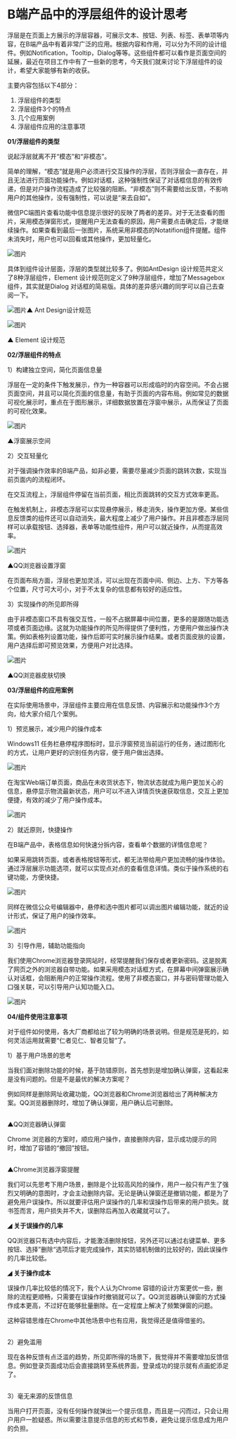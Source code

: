 # B端产品中的浮层组件的设计思考

浮层是在页面上方展示的浮层容器，可展示文本、按钮、列表、标签、表单项等内容，在B端产品中有着非常广泛的应用。根据内容和作用，可以分为不同的设计组件。例如Notification，Tooltip，Dialog等等。这些组件都可以看作是页面空间的延展，最近在项目工作中有了一些新的思考，今天我们就来讨论下浮层组件的设计，希望大家能够有新的收获。

主要内容包括以下4部分：

1. 浮层组件的类型
2. 浮层组件3个的特点
3. 几个应用案例
4. 浮层组件应用的注意事项

**01/浮层组件的类型**

说起浮层就离不开“模态”和“非模态”。

简单的理解，“模态”就是用户必须进行交互操作的浮层，否则浮层会一直存在，并且无法进行页面功能操作。例如对话框，这种强制性保证了对话框信息的有效传递，但是对户操作流程造成了比较强的阻断。“非模态”则不需要给出反馈，不影响用户的其他操作，没有强制性，可以说是“来去自如”。

微信PC端图片查看功能中信息提示很好的反映了两者的差异。对于无法查看的图片，采用模态弹窗形式，提醒用户无法查看的原因，用户需要点击确定后，才能继续操作。如果查看到最后一张图片，系统采用非模态的Notatifion组件提醒。组件未消失时，用户也可以回看或其他操作，更加轻量化。

![图片](https://mmbiz.qpic.cn/mmbiz_png/Z1npGiadongDAsgdzYxhL5RiaUsUSCEiaoez4wnhNlE4O1cMbPaTUETEBMo7iaZRPUs6nOLAGsLf7tEFAO2qjhMI6A/640?wx_fmt=png&wxfrom=5&wx_lazy=1&wx_co=1)

具体到组件设计层面，浮层的类型就比较多了。例如AntDesign 设计规范共定义了8种浮层组件，Element 设计规范则定义了9种浮层组件，增加了Messagebox组件，其实就是Dialog 对话框的简易版。具体的差异感兴趣的同学可以自己去查阅一下。

![图片](https://mmbiz.qpic.cn/mmbiz_png/Z1npGiadongDAsgdzYxhL5RiaUsUSCEiaoeGuckXQduiaRRL6nDibIia03UvpTfeiamzZiakcYxXhEiaN6vZX2BNK5rF8yg/640?wx_fmt=png&wxfrom=5&wx_lazy=1&wx_co=1)▲ Ant Design设计规范

![图片](https://mmbiz.qpic.cn/mmbiz_png/Z1npGiadongDAsgdzYxhL5RiaUsUSCEiaoej8jib72RXDIiaKdotkvhPbOkZ3XEA9ZICcgrmHuia0AKiaXQ9sBArnYTCg/640?wx_fmt=png&wxfrom=5&wx_lazy=1&wx_co=1)

▲ Element 设计规范



**02/浮层组件的特点**

1）构建独立空间，简化页面信息量

浮层在一定的条件下触发展示，作为一种容器可以形成临时的内容空间。不会占据页面空间，并且可以简化页面的信息量，有助于页面的内容布局。例如常见的数据可视化展示时，重点在于图形展示，详细数据放置在浮窗中展示，从而保证了页面的可视化效果。

![图片](https://mmbiz.qpic.cn/mmbiz_png/Z1npGiadongAhfvYuOIUlIngagPA62jhIwnzfLb8pSX3ofHkicf1FANnDicrTnNqT4LibEjiafKASFTL8JvFlCbq1Fw/640?wx_fmt=png&wxfrom=5&wx_lazy=1&wx_co=1)

▲浮窗展示空间



2）交互轻量化

对于强调操作效率的B端产品，如非必要，需要尽量减少页面的跳转次数，实现当前页面内的流程闭环。

在交互流程上，浮层组件停留在当前页面，相比页面跳转的交互方式效率更高。

在触发机制上，非模态浮层可以实现悬停展示，移走消失，操作更加方便。某些信息反馈类的组件还可以自动消失，最大程度上减少了用户操作。并且非模态浮层同样可以承载按钮、选择器，表单等功能性组件，用户可以就近操作，从而提高效率。

![图片](https://mmbiz.qpic.cn/mmbiz_png/Z1npGiadongAhfvYuOIUlIngagPA62jhInlBe832nzia1wvVTGIY3P9uicXM81I64piciaWpo3UzzVtbyicOibcRMyvYQ/640?wx_fmt=png&wxfrom=5&wx_lazy=1&wx_co=1)

▲QQ浏览器设置浮窗



在页面布局方面，浮层也更加灵活，可以出现在页面中间、侧边、上方、下方等各个位置，尺寸可大可小，对于不太复杂的信息都有较好的适应性。

3）实现操作的所见即所得

由于非模态窗口不具有强交互性，一般不占据屏幕中间位置，更多的是跟随功能选项或者页面边缘。这就为功能操作的所见所得提供了便利性，方便用户做出操作决策。例如表格列设置功能，操作后即可实时展示操作结果。或者页面皮肤的设置，用户选择后即可预览效果，方便用户对比选择。

![图片](https://mmbiz.qpic.cn/mmbiz_gif/Z1npGiadongCoextM810P4QBibjbATNDkXJKEXoXArztBzRib2pBNV8ZK6bTxWL9z1csyO1zZZljjUlFSQ9ce0hVQ/640?wx_fmt=gif&wxfrom=5&wx_lazy=1)

▲QQ浏览器皮肤切换

**03/浮层组件的应用案例**

在实际使用场景中，浮层组件主要应用在信息反馈、内容展示和功能操作3个方向，给大家介绍几个案例。

1）预览展示，减少用户的操作成本

Windows11 任务栏悬停程序图标时，显示浮窗预览当前运行的任务，通过图形化的方式，让用户更好的识别任务内容，便于用户做出选择。

![图片](https://mmbiz.qpic.cn/mmbiz_png/Z1npGiadongAhfvYuOIUlIngagPA62jhIRSclibLpuo5XvzkF1ibonZ3leRCR0n3lh0hCj7aK5obGFZIhaT0LrZ2Q/640?wx_fmt=png&wxfrom=5&wx_lazy=1&wx_co=1)

在淘宝Web端订单页面，商品在未收货状态下，物流状态就成为用户更加关心的信息，悬停显示物流最新状态，用户可以不进入详情页快速获取信息，交互上更加便捷，有效的减少了用户操作成本。

![图片](https://mmbiz.qpic.cn/mmbiz_png/Z1npGiadongAhfvYuOIUlIngagPA62jhIBeic912wicceXibPqxNtddk4dPXicgkv6lGicep0Gpex1lSAwvKENbrIq9g/640?wx_fmt=png&wxfrom=5&wx_lazy=1&wx_co=1)



2）就近原则，快捷操作

在B端产品中，表格信息如何快速分拆内容，查看单个数据的详情信息呢？

如果采用跳转页面，或者表格按钮等形式，都无法带给用户更加流畅的操作体验。通过浮层展示功能选项，就可以实现点对点的查看信息详情。类似于操作系统的右键功能，方便快捷。

![图片](https://mmbiz.qpic.cn/mmbiz_png/Z1npGiadongAhfvYuOIUlIngagPA62jhIhTicp1oyxmtwibzf9zXpuKFVDCicnhz67MMYNGaWJ4OzVIs8M7icib4j19A/640?wx_fmt=png&wxfrom=5&wx_lazy=1&wx_co=1)

同样在微信公众号编辑器中，悬停和选中图片都可以调出图片编辑功能，就近的设计形式，保证了用户的操作效率。

![图片](https://mmbiz.qpic.cn/mmbiz_png/Z1npGiadongAhfvYuOIUlIngagPA62jhINF1hdkkGISrjLCRic3FtC1s99kwjPgoccX1SDl6q14dzBia5DmW5waUg/640?wx_fmt=png&wxfrom=5&wx_lazy=1&wx_co=1)

3）引导作用，辅助功能指向

我们使用Chrome浏览器登录网站时，经常提醒我们保存或者更新密码。这是脱离了网页之外的浏览器自带功能。如果采用模态对话框方式，在屏幕中间弹窗展示确认对话框，会阻断用户的正常操作流程。使用了非模态窗口，并与密码管理功能入口强关联，可以引导用户认知功能入口。

![图片](https://mmbiz.qpic.cn/mmbiz_png/Z1npGiadongAhfvYuOIUlIngagPA62jhIjDQcDDvdh2mtDQPIJzANaNMjNgD1ibRGItBPFGbSiaZRTkcwPRanFGpA/640?wx_fmt=png&wxfrom=5&wx_lazy=1&wx_co=1)

**04/组件使用注意事项**

对于组件如何使用，各大厂商都给出了较为明确的场景说明。但是规范是死的，如何灵活运用就需要“仁者见仁、智者见智”了。

1）基于用户场景的思考

当我们面对删除功能的时候，基于防错原则，首先想到是增加确认弹窗，这看起来是没有问题的。但是不是最优的解决方案呢？

例如同样是删除网址收藏功能，QQ浏览器和Chrome浏览器给出了两种解决方案。QQ浏览器删除时，增加了确认弹窗，用户确认后可删除。

![图片](data:image/gif;base64,iVBORw0KGgoAAAANSUhEUgAAAAEAAAABCAYAAAAfFcSJAAAADUlEQVQImWNgYGBgAAAABQABh6FO1AAAAABJRU5ErkJggg==)

▲QQ浏览器确认弹窗

Chrome 浏览器的方案时，顺应用户操作，直接删除内容，显示成功提示的同时，增加了容错的“撤回”按钮。

![图片](data:image/gif;base64,iVBORw0KGgoAAAANSUhEUgAAAAEAAAABCAYAAAAfFcSJAAAADUlEQVQImWNgYGBgAAAABQABh6FO1AAAAABJRU5ErkJggg==)

▲Chrome浏览器浮窗提醒

我们可以先思考下用户场景，删除是个比较高风险的操作，用户一般只有产生了强烈又明确的意图时，才会主动删除内容。无论是确认弹窗还是撤销功能，都是为了避免用户误操作。所以就要评估用户误操作的几率和误操作后带来的用户损失。就书签而言，用户损失并不大，误删除后再加入收藏就可以了。

**◢** **关于误操作的几率**

QQ浏览器只有选中内容后，才能激活删除按钮，另外还可以通过右键菜单、更多按钮、选择”删除“选项后才能完成操作，其实防错机制做的比较好的，因此误操作的几率比较低。

**◢** **关于操作成本**

误操作几率比较低的情况下，我个人认为Chrome 容错的设计方案更优一些，删除的流程更顺畅，只需要在误操作时撤销就可以了。QQ浏览器确认弹窗的方式操作成本更高，不过好在能够批量删除。在一定程度上解决了频繁弹窗的问题。

这种容错思维在Chrome中其他场景中也有应用，我觉得还是值得借鉴的。

![图片](data:image/gif;base64,iVBORw0KGgoAAAANSUhEUgAAAAEAAAABCAYAAAAfFcSJAAAADUlEQVQImWNgYGBgAAAABQABh6FO1AAAAABJRU5ErkJggg==)

2）避免滥用

现在各种反馈有点泛滥的趋势，所见即所得的场景下，我觉得并不需要增加反馈信息。例如登录页面成功后会直接跳转至系统界面，登录成功的提示就有点画蛇添足了。

![图片](data:image/gif;base64,iVBORw0KGgoAAAANSUhEUgAAAAEAAAABCAYAAAAfFcSJAAAADUlEQVQImWNgYGBgAAAABQABh6FO1AAAAABJRU5ErkJggg==)

3）毫无来源的反馈信息

当用户打开页面，没有任何操作就弹出一个提示信息，而且是一闪而过，只会让用户用户一脸疑惑。所以需要注意提示信息的形式和节奏，避免让提示信息成为用户的负担。

![图片](data:image/gif;base64,iVBORw0KGgoAAAANSUhEUgAAAAEAAAABCAYAAAAfFcSJAAAADUlEQVQImWNgYGBgAAAABQABh6FO1AAAAABJRU5ErkJggg==)

